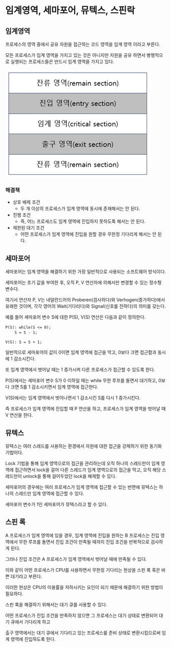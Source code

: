 # 임계영역, 세마포어, 뮤텍스, 스핀락

## 임계영역

프로세스의 영역 중에서 공유 자원을 접근하는 코드 영역을 임계 영역 이라고 부른다.

모든 프로세스가 임계 영역을 가지고 있는 것은 아니지만 자원을 공유 하면서 병행적으로 실행되는 프로세스들은 반드시 임계 영역을 가지고 있다.

![critical_section](./images/critical_section.png)

### 해결책

- 상호 배제 조건
    - 두 개 이상의 프로세스가 임계 영역에 동시에 존재해서는 안 된다.
- 진행 조건
    - 즉, 어느 프로세스도 임계 영역에 진입하지 못하도록 해서는 안 된다.
- 제한된 대기 조건
    - 어떤 프로세스가 임계 영역에 진입을 원할 경우 무한정 기다리게 해서는 안 된다.

## 세마포어

세마포어는 임계 영역을 해결하기 위한 가장 일반적으로 사용되는 소프트웨어 방식이다.

세마포어는 초기 값을 부여한 후, 오직 P, V 연산자에 의해서만 변경할 수 있는 정수형 변수다.

여기서 연산자 P, V는 네덜란드어의 Proberen(검사하다)와 Verhogen(증가하다)에서 유래한 것이며, 각각 영어의 Wait(기다리다)와 Signal(신호를 전하다)의 의미를 갖는다.

예를 들어 세마포어 변수 S에 대한 P(S), V(S) 연산은 다음과 같이 정의한다.

```
P(S): while(S <= 0);
    S = S - 1;
```

```
V(S): S = S + 1;
```

일반적으로 세마포어의 값이 0이면 임계 영역에 접근을 막고, 0보다 크면 접근함과 동시에 1 감소시킨다.

또 임계 영역에서 벗어날 때는 1 증가시켜 다른 프로세스가 접근할 수 있도록 한다.

P(S)에서는 세마포어 변수 S가 0 이하일 때는 while 무한 루프를 돌면서 대기하고, 0보다 크면 S를 1 감소시키면서 임계 영역에 접근한다.

V(S)에서는 임계 영역에서 벗어나면서 1 감소시킨 S를 다시 1 증가시킨다.

즉 프로세스가 임계 영역에 진입할 때 P 연산을 하고, 프로세스가 임계 영역을 벗어날 때 V 연산을 한다.

## 뮤텍스

뮤텍스는 여러 스레드를 사용하는 환경에서 자원에 대한 접근을 강제하기 위한 동기화 기법이다.

Lock 기법을 통해 임계 영역으로의 접근을 관리하는데 오직 하나의 스레드만이 임계 영역에 접근하면서 lock을 걸어 다른 스레드가 임계 영역으로의 접근을 막고, 오직 해당 스레드만이 unlock을 통해 걸어두었던 lock을 해제할 수 있다.

세마포어의 경우에는 여러 프로세스가 임계 영역에 접근할 수 있는 반면에 뮤텍스는 하나의 스레드만 임계 영역에 접근할 수 있다.

세마포어 변수가 1인 세마포어가 뮤텍스라고 할 수 있다.

## 스핀 록

A 프로세스가 임계 영역에 있을 경우, 임계 영역에 진입을 원하는 B 프로세스는 진입 영역에서 무한 루프를 돌면서 진입 조건이 만족될 때까지 진입 조건을 반복적으로 검사하게 된다.

그러나 진입 조건은 A 프로세스가 임계 영역에서 벗어날 때에 만족될 수 있다.

이와 같이 어떤 프로세스가 CPU를 사용하면서 무한정 기다리는 현상을 스핀 록 혹은 바쁜 대기라고 부른다.

이러한 현상은 CPU의 이용률을 저하시키는 요인이 되기 때문에 해결하기 위한 방법이 필요하다.

스핀 록을 해결하기 위해서는 대기 큐를 사용할 수 있다.

어떤 프로세스가 진입 조건을 만족하지 않으면 그 프로세스는 대기 상태로 변환되어 대기 큐에서 기다리게 하고

출구 영역에서는 대기 큐에서 기다리고 있는 프로세스를 준비 상태로 변환시킴으로써 임계 영역에 진입하도록 한다.